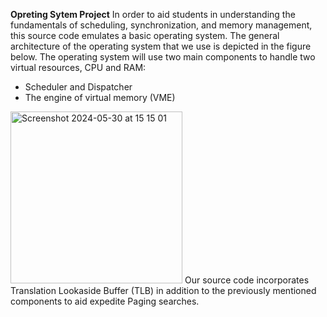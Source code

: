 **Opreting Sytem Project**
In order to aid students in understanding the fundamentals of scheduling, synchronization, and memory management, this source code emulates a basic operating system. The general architecture of the operating system that we use is depicted in the figure below. The operating system will use two main components to handle two virtual resources, CPU and RAM:
- Scheduler and Dispatcher
- The engine of virtual memory (VME)
<img width="275" alt="Screenshot 2024-05-30 at 15 15 01" src="https://github.com/nhattribk22/Operating-System/assets/115467395/95bcf181-fdb6-4fd1-b207-48a066f9020a">
Our source code incorporates Translation Lookaside Buffer (TLB) in addition to the previously mentioned components to aid expedite Paging searches.
